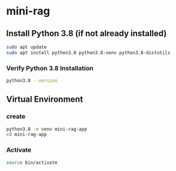 # mini-rag

## Install Python 3.8 (if not already installed)
```bash
sudo apt update
sudo apt install python3.8 python3.8-venv python3.8-distutils
```

### Verify Python 3.8 Installation
```bash
python3.8 --version
```

## Virtual Environment
### create
```bash
python3.8 -m venv mini-rag-app
cd mini-rag-app
```
### Activate
```bash
source bin/activate
```
